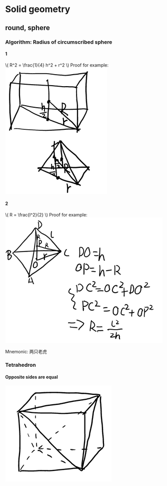 # Solid geometry

## round, sphere

### Algorithm: Radius of circumscribed sphere

#### 1

\\( R^2 = \frac{1}{4} h^2 + r^2 \\)
Proof for example:
![1](Solid_geometry/Algo1.png)

#### 2

\\( R = \frac{l^2}{2} \\)
Proof for example:
![2](Solid_geometry/Algo2.png)

Mnemonic: 两只老虎

### Tetrahedron

#### Opposite sides are equal

![1](Solid_geometry/Tetrahedron1.png)
